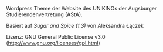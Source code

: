 Wordpress Theme der Website des UNIKINOs der Augsburger Studierendenvertretung (AStA).

Basiert auf *Sugar and Spice (1.3)* von Aleksandra Łączek

Lizenz: GNU General Public License v3.0 (http://www.gnu.org/licenses/gpl.html)
